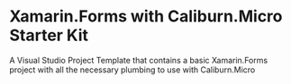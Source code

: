 # Xamarin.Forms with Caliburn.Micro Starter Kit
A Visual Studio Project Template that contains a basic Xamarin.Forms project with all the necessary plumbing to use with Caliburn.Micro
